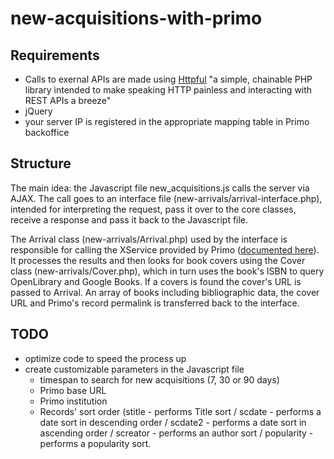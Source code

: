 # new-acquisitions-with-primo

## Requirements
* Calls to exernal APIs are made using [Httpful](http://phphttpclient.com/) "a simple, chainable PHP library intended to make speaking HTTP painless and interacting with REST APIs a breeze"
* jQuery
* your server IP is registered in the appropriate mapping table in Primo backoffice
  
  
  
## Structure
The main idea:
the Javascript file new_acquisitions.js calls the server via AJAX. The call goes to an interface file (new-arrivals/arrival-interface.php), intended for interpreting the request, pass it over to the core classes, receive a response and pass it back to the Javascript file.

The Arrival class (new-arrivals/Arrival.php) used by the interface is responsible for calling the XService provided by Primo ([documented here](https://developers.exlibrisgroup.com/primo/apis/webservices/xservices/search/briefsearch)). It processes the results and then looks for book covers using the Cover class (new-arrivals/Cover.php), which in turn uses the book's ISBN to query OpenLibrary and Google Books. If a covers is found the cover's URL is passed to Arrival. An array of books including bibliographic data, the cover URL and Primo's record permalink is transferred back to the interface.


## TODO
* optimize code to speed the process up
* create customizable parameters in the Javascript file
  * timespan to search for new acquisitions (7, 30 or 90 days)
  * Primo base URL
  * Primo institution
  * Records' sort order (stitle - performs Title sort / scdate - performs a date sort in descending order / scdate2 - performs a date sort in ascending order / screator - performs an author sort / popularity - performs a popularity sort. 
